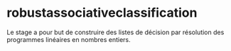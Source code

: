 # robustassociativeclassification
Le stage a pour but de construire des listes de décision par résolution des programmes linéaires en nombres entiers.
